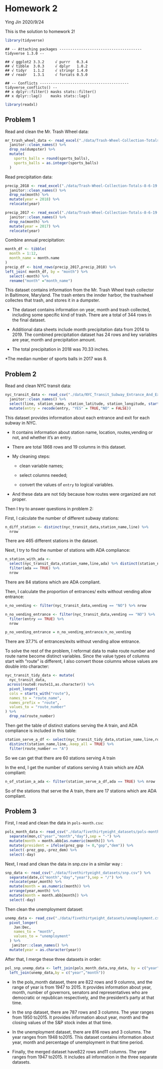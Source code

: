 Homework 2
================
Ying Jin
2020/9/24

This is the solution to homework 2\!

``` r
library(tidyverse)
```

    ## -- Attaching packages -------------------------------------- tidyverse 1.3.0 --

    ## √ ggplot2 3.3.2     √ purrr   0.3.4
    ## √ tibble  3.0.3     √ dplyr   1.0.2
    ## √ tidyr   1.1.2     √ stringr 1.4.0
    ## √ readr   1.3.1     √ forcats 0.5.0

    ## -- Conflicts ----------------------------------------- tidyverse_conflicts() --
    ## x dplyr::filter() masks stats::filter()
    ## x dplyr::lag()    masks stats::lag()

``` r
library(readxl)
```

## Problem 1

Read and clean the Mr. Trash Wheel data:

``` r
mr_trash_wheel_data <- read_excel("./data/Trash-Wheel-Collection-Totals-8-6-19.xlsx",sheet = "Mr. Trash Wheel",skip = 1,range = cell_cols("A:N")) %>% 
  janitor::clean_names() %>% 
  drop_na(dumpster) %>% 
  mutate(
    sports_balls = round(sports_balls),
    sports_balls = as.integer(sports_balls)
  )
```

Read precipitation data:

``` r
precip_2018 <- read_excel("./data/Trash-Wheel-Collection-Totals-8-6-19.xlsx",sheet = "2018 Precipitation",skip = 1) %>% 
  janitor::clean_names() %>% 
  drop_na(month) %>% 
  mutate(year = 2018) %>% 
  relocate(year)

precip_2017 <- read_excel("./data/Trash-Wheel-Collection-Totals-8-6-19.xlsx",sheet = "2017 Precipitation",skip = 1) %>% 
  janitor::clean_names() %>% 
  drop_na(month) %>% 
  mutate(year = 2017) %>% 
  relocate(year)
```

Combine annual precipitation:

``` r
month_df <- tibble(
  month = 1:12,
  month_name = month.name
)
precip_df <- bind_rows(precip_2017,precip_2018) %>% 
left_join( month_df, by = "month") %>% 
  select(-month) %>% 
  rename("month" ="month_name")
```

This dataset contains information from the Mr. Trash Wheel trash
collector in Baltimore, Maryland. The trash enters the innder harbor,
the trashwheel collectes that trash, and stores it in a dumpster.

  - The dataset contains information on year, month and trash collected,
    including some specific kind of trash. There are a total of 344 rows
    in the final dataset.

  - Additional data sheets include month precipitation data from 2014 to
    2019. The combined precipitation dataset has 24 rows and key
    variables are year, month and precipitation amount.

  - The total precipitation in 2018 was 70.33 inches.

\*The median number of sports balls in 2017 was 8.

## Problem 2

Read and clean NYC transit data:

``` r
nyc_transit_data <- read_csv("./data/NYC_Transit_Subway_Entrance_And_Exit_Data.csv") %>% 
  janitor::clean_names() %>% 
  select(line, station_name, station_latitude, station_longitude, starts_with("route"), entry, vending, entrance_type, ada) %>% 
  mutate(entry = recode(entry, "YES" = TRUE,"NO" = FALSE))
```

This dataset provides information about each entrance and exit for each
subway in NYC.

  - It contains information about station name, location, routes,vending
    or not, and whether it’s an entry.

  - There are total 1868 rows and 19 columns in this dataset.

  - My cleaning steps:
    
      - clean variable names;
    
      - select columns needed;
    
      - convert the values of `entry` to logical variables.

  - And these data are not tidy because how routes were organized are
    not proper.

Then I try to answer questions in problem 2:

First, I calculate the number of different subway stations:

``` r
n_diff_station <- distinct(nyc_transit_data,station_name,line) %>% 
  nrow
```

There are 465 different stations in the dataset.

Next, I try to find the number of stations with ADA compliance:

``` r
n_station_with_ada <- 
  select(nyc_transit_data,station_name,line,ada) %>% distinct(station_name,line,.keep_all = TRUE) %>% 
  filter(ada == TRUE) %>%
  nrow
```

There are 84 stations which are ADA compliant.

Then, I calculate the proportion of entrances/ exits without vending
allow entrance:

``` r
n_no_vending <- filter(nyc_transit_data,vending == "NO") %>% nrow

n_no_vending_entrance <- filter(nyc_transit_data,vending == "NO") %>% 
  filter(entry == TRUE) %>% 
  nrow

p_no_vending_entrance = n_no_vending_entrance/n_no_vending
```

There are 37.7% of entrances/exits without vending allow entrance.

To solve the rest of the problem, I reformat data to make route number
and route name become distinct variables. Since the value types of
columns start with “route” is different, I also convert those columns
whose values are double into character:

``` r
nyc_transit_tidy_data <- mutate(
  nyc_transit_data,
 across(route8:route11,as.character)) %>% 
  pivot_longer(
  cols = starts_with("route"),
  names_to = "route_name",
  names_prefix = "route",
  values_to = "route_number"
) %>% 
  drop_na(route_number)
```

Then get the table of distinct stations serving the A train, and ADA
compliance is included in this table:

``` r
station_serve_a_df <- select(nyc_transit_tidy_data,station_name,line,route_number,ada) %>% 
  distinct(station_name,line,.keep_all = TRUE) %>% 
  filter(route_number == "A")
```

So we can get that there are 60 stations serving A train

In the end, I get the number of stations serving A train which are ADA
compliant:

``` r
n_of_station_a_ada <- filter(station_serve_a_df,ada == TRUE) %>% nrow
```

So of the stations that serve the A train, there are 17 stations which
are ADA compliant.

## Problem 3

First, I read and clean the data in `pols-month.csv`:

``` r
pols_month_data <- read_csv("./data/fivethirtyeight_datasets/pols-month.csv") %>%
  separate(mon,c("year","month","day"),sep = "-") %>% 
  mutate(month = month.abb[as.numeric(month)]) %>% 
  mutate(president = ifelse(prez_gop != 0,"gop","dem")) %>% 
  select(-prez_gop,-prez_dem) %>% 
  select(-day)
```

Next, I read and clean the data in snp.csv in a similar way :

``` r
snp_data <- read_csv("./data/fivethirtyeight_datasets/snp.csv") %>% 
  separate(date,c("month","day","year"),sep = "/") %>% 
  relocate(year,month) %>% 
  mutate(month = as.numeric(month)) %>% 
  arrange(year,month) %>% 
  mutate(month = month.abb[month]) %>% 
  select(-day)
```

Then clean the unemployment dataset:

``` r
unemp_data <- read_csv("./data/fivethirtyeight_datasets/unemployment.csv") %>% 
  pivot_longer(
    Jan:Dec,
    names_to = "month",
    values_to = "unemployment"
  ) %>% 
   janitor::clean_names() %>% 
  mutate(year = as.character(year))
```

After that, I merge these three datasets in order:

``` r
pol_snp_unemp_data <- left_join(pols_month_data,snp_data, by = c("year","month")) %>% 
  left_join(unemp_data,by = c("year","month"))
```

  - In the pols\_month dataset, there are 822 rows and 9 columns, and
    the range of year is from 1947 to 2015. It provides information
    about year, month, number of governors, senators and representatives
    who are democratic or republican respectively, and the president’s
    party at that time.

  - In the snp dataset, there are 787 rows and 3 columns. The year
    ranges from 1950 to2015. It provides information about year, month
    and the closing values of the S\&P stock index at that time.

  - In the unemployment dataset, there are 816 rows and 3 columns. The
    year ranges from 1948 to2015. This dataset contains information
    about year, month and percentage of unemployment in that time
    period.

  - Finally, the merged dataset have822 rows and11 columns. The year
    ranges from 1947 to2015. It includes all information in the three
    separate datasets.
